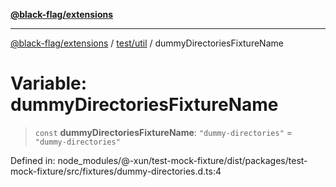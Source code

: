 [**@black-flag/extensions**](../../../README.md)

***

[@black-flag/extensions](../../../README.md) / [test/util](../README.md) / dummyDirectoriesFixtureName

# Variable: dummyDirectoriesFixtureName

> `const` **dummyDirectoriesFixtureName**: `"dummy-directories"` = `"dummy-directories"`

Defined in: node\_modules/@-xun/test-mock-fixture/dist/packages/test-mock-fixture/src/fixtures/dummy-directories.d.ts:4
